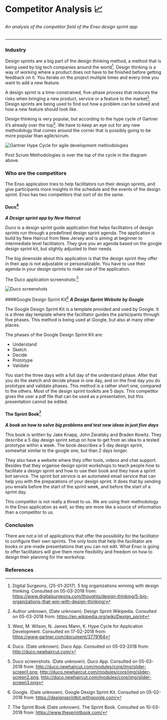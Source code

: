 # Competitor Analysis 📈
###### An analysis of the competitor field of the Enso design sprint app
___

### Industry
Design sprints are a big part of the design thinking method, a method that is being used by big tech companies around the world[^1]. Design thinking is a way of working where a product does not have to be finished before getting feedback on it. You iterate on the project multiple times and every time you want to add a new feature.

A design sprint is a time-constrained, five-phase process that reduces the risks when bringing a new product, service or a feature to the market[^2]. Design sprints are being used to find out how a problem can be solved and how a new feature should look like.

Design thinking is very popular, but according to the hype cycle of Gartner it’s already over the top[^3]. We have to keep an eye out for any new methodology that comes around the corner that is possibly going to be more popular than agile/scrum.

![Gartner Hype Cycle for agile development methodologies](https://jobouddeken.nl/images/gartner-hype-cycle-agile-methodologies.png)

Post Scrum Methodologies is over the top of the cycle in the diagram above.

### Who are the competitors
The Enso application tries to help facilitators run their design sprints, and give participants more insights in the schedule and the events of the design sprint. Enso has two competitors that sort of do the same.

#### Duco[^4]
**_A Design sprint app by New Haircut_**

Duco is a design sprint guide application that helps facilitators of design sprints run through a predefined design sprint agenda. The application is build by New Haircut from New Jersey and is aiming at beginner to intermediate level facilitators. They give you an agenda based on the google design sprint kit, but slightly adjusted to their needs.

The big downside about this application is that the design sprint they offer in their app is not adjustable or personalizable. You have to use their agenda in your design sprints to make use of the application.

The Duco application screenshots:[^5]

![Duco screenshots](https://jobouddeken.nl/images/duco.png)

####Google Design Sprint Kit[^6]
**_A Design Sprint Website by Google_**

The Google Design Sprint Kit is a template provided and used by Google. It is a three day template where the facilitator guides the participants through five phases. This method is being used at Google, but also at many other places.

The phases of the Google Design Sprint Kit are:
- Understand
- Sketch
- Decide
- Prototype
- Validate

You start the three days with a full day of the understand phase. After that you do the sketch and decide phase in one day, and on the final day you do prototype and validate phases. This method is a rather short one, compared to the others. Most of the design sprint toolkits are 5 days. This competitor gives the user a pdf file that can be used as a presentation, but this presentation cannot be edited.

#### The Sprint Book[^7]
**_A book on how to solve big problems and test new ideas in just five days_**

This book is written by Jake Knapp, John Zeratsky and Braden Kowitz. They describe a 5 day design sprint setup on how to get from an idea to a tested prototype within a week. The book describes a 5 day design sprint, somewhat similar to the google one, but than 2 days longer.

They also have a website where they offer tools, videos and chat support. Besides that they organise design sprint workshops to teach people how to facilitate a design sprint and how to use their book and they have a sprint bot service. The sprint bot service is an automated email service that can help you with the preparations of your design sprint. It does that by sending you emails before the start of the sprint week, and before the start of a sprint day.

This competitor is not really a threat to us. We are using their methodology in the Enso application as well, so they are more like a source of information than a competitor to us.

### Conclusion
There are not a lot of applications that offer the possibility for the facilitator to configure their own sprints. The only tools that help the facilitator are books or pre-made presentations that you can not edit. What Enso is going to offer facilitators will give them more flexibility and freedom on how to design their planning for the workshop.

### References
[^1]: Digital Surgeons, (25-01-2017). 5 big organizations winning with design thinking. Consulted on 05-03-2018 from: https://www.digitalsurgeons.com/thoughts/design-thinking/5-big-organizations-that-win-with-design-thinking/
[^2]: Author unknown, (Date unknown). Design Sprint Wikipedia. Consulted on 05-03-2018 from: https://en.wikipedia.org/wiki/Design_sprint
[^3]: West, M. Wilson, N. James Mann, K. Hype Cycle for Application Development. Consulted on 17-02-2018 from: https://www.gartner.com/document/3779164
[^4]: Duco. (Date unknown). Duco App. Consulted on 05-03-2018 from: http://duco.newhaircut.com/
[^5]: Duco screenshots. (Date unknown). Duco App. Consulted on 05-03-2018 from: http://duco.newhaircut.com/modules/core/img/slider-screen1.png, http://duco.newhaircut.com/modules/core/img/slider-screen2.png, http://duco.newhaircut.com/modules/core/img/slider-screen3.png
[^6]: Google. (Date unknown). Google Design Sprint Kit. Consulted on 05-02-2018 from: https://designsprintkit.withgoogle.com/
[^7]: The Sprint Book (Date unknown). The Sprint Book. Consulted on 10-03-2018 from: https://www.thesprintbook.com/

